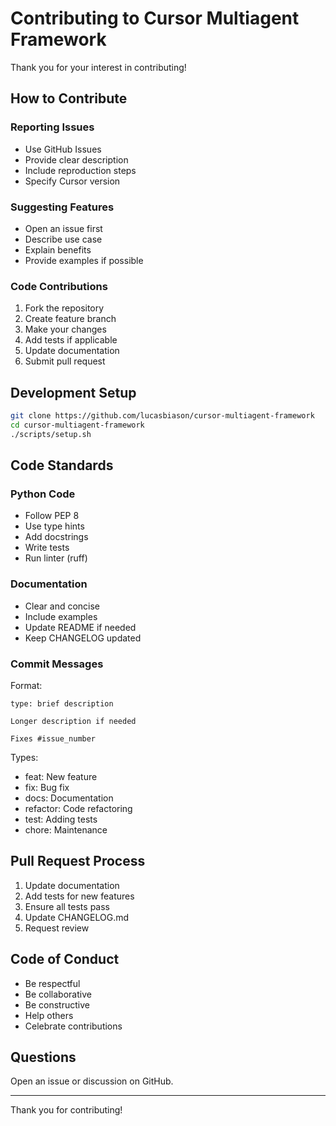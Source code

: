 # Contributing to Cursor Multiagent Framework

Thank you for your interest in contributing!

## How to Contribute

### Reporting Issues

- Use GitHub Issues
- Provide clear description
- Include reproduction steps
- Specify Cursor version

### Suggesting Features

- Open an issue first
- Describe use case
- Explain benefits
- Provide examples if possible

### Code Contributions

1. Fork the repository
2. Create feature branch
3. Make your changes
4. Add tests if applicable
5. Update documentation
6. Submit pull request

## Development Setup

```bash
git clone https://github.com/lucasbiason/cursor-multiagent-framework
cd cursor-multiagent-framework
./scripts/setup.sh
```

## Code Standards

### Python Code
- Follow PEP 8
- Use type hints
- Add docstrings
- Write tests
- Run linter (ruff)

### Documentation
- Clear and concise
- Include examples
- Update README if needed
- Keep CHANGELOG updated

### Commit Messages

Format:
```
type: brief description

Longer description if needed

Fixes #issue_number
```

Types:
- feat: New feature
- fix: Bug fix
- docs: Documentation
- refactor: Code refactoring
- test: Adding tests
- chore: Maintenance

## Pull Request Process

1. Update documentation
2. Add tests for new features
3. Ensure all tests pass
4. Update CHANGELOG.md
5. Request review

## Code of Conduct

- Be respectful
- Be collaborative
- Be constructive
- Help others
- Celebrate contributions

## Questions

Open an issue or discussion on GitHub.

---

Thank you for contributing!





